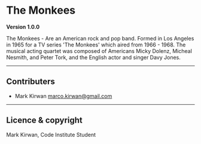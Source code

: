 # The Monkees

**Version 1.0.0**

The Monkees - Are an American rock and pop band. Formed in Los Angeles in 1965 for a TV series 'The Monkees' which aired from 1966 - 1968. The musical acting quartet was composed of Americans Micky Dolenz, Micheal Nesmith, and Peter Tork,
and the English actor and singer Davy Jones.

---

## Contributers
- Mark Kirwan <marco.kirwan@gmail.com>

---

## Licence & copyright

Mark Kirwan, Code Institute Student